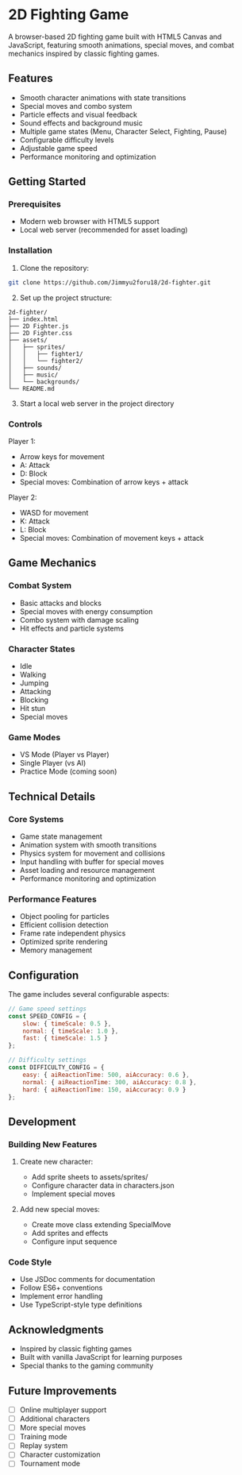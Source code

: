# 2D Fighting Game

A browser-based 2D fighting game built with HTML5 Canvas and JavaScript, featuring smooth animations, special moves, and combat mechanics inspired by classic fighting games.

## Features

- Smooth character animations with state transitions
- Special moves and combo system
- Particle effects and visual feedback
- Sound effects and background music
- Multiple game states (Menu, Character Select, Fighting, Pause)
- Configurable difficulty levels
- Adjustable game speed
- Performance monitoring and optimization

## Getting Started

### Prerequisites

- Modern web browser with HTML5 support
- Local web server (recommended for asset loading)

### Installation

1. Clone the repository:
```bash
git clone https://github.com/Jimmyu2foru18/2d-fighter.git
```

2. Set up the project structure:
```
2d-fighter/
├── index.html
├── 2D Fighter.js
├── 2D Fighter.css
├── assets/
│   ├── sprites/
│   │   ├── fighter1/
│   │   └── fighter2/
│   ├── sounds/
│   ├── music/
│   └── backgrounds/
└── README.md
```

3. Start a local web server in the project directory

### Controls

Player 1:
- Arrow keys for movement
- A: Attack
- D: Block
- Special moves: Combination of arrow keys + attack

Player 2:
- WASD for movement
- K: Attack
- L: Block
- Special moves: Combination of movement keys + attack

## Game Mechanics

### Combat System
- Basic attacks and blocks
- Special moves with energy consumption
- Combo system with damage scaling
- Hit effects and particle systems

### Character States
- Idle
- Walking
- Jumping
- Attacking
- Blocking
- Hit stun
- Special moves

### Game Modes
- VS Mode (Player vs Player)
- Single Player (vs AI)
- Practice Mode (coming soon)

## Technical Details

### Core Systems
- Game state management
- Animation system with smooth transitions
- Physics system for movement and collisions
- Input handling with buffer for special moves
- Asset loading and resource management
- Performance monitoring and optimization

### Performance Features
- Object pooling for particles
- Efficient collision detection
- Frame rate independent physics
- Optimized sprite rendering
- Memory management

## Configuration

The game includes several configurable aspects:

```javascript
// Game speed settings
const SPEED_CONFIG = {
    slow: { timeScale: 0.5 },
    normal: { timeScale: 1.0 },
    fast: { timeScale: 1.5 }
};

// Difficulty settings
const DIFFICULTY_CONFIG = {
    easy: { aiReactionTime: 500, aiAccuracy: 0.6 },
    normal: { aiReactionTime: 300, aiAccuracy: 0.8 },
    hard: { aiReactionTime: 150, aiAccuracy: 0.9 }
};
```

## Development

### Building New Features

1. Create new character:
   - Add sprite sheets to assets/sprites/
   - Configure character data in characters.json
   - Implement special moves

2. Add new special moves:
   - Create move class extending SpecialMove
   - Add sprites and effects
   - Configure input sequence

### Code Style

- Use JSDoc comments for documentation
- Follow ES6+ conventions
- Implement error handling
- Use TypeScript-style type definitions

## Acknowledgments

- Inspired by classic fighting games
- Built with vanilla JavaScript for learning purposes
- Special thanks to the gaming community

## Future Improvements

- [ ] Online multiplayer support
- [ ] Additional characters
- [ ] More special moves
- [ ] Training mode
- [ ] Replay system
- [ ] Character customization
- [ ] Tournament mode
